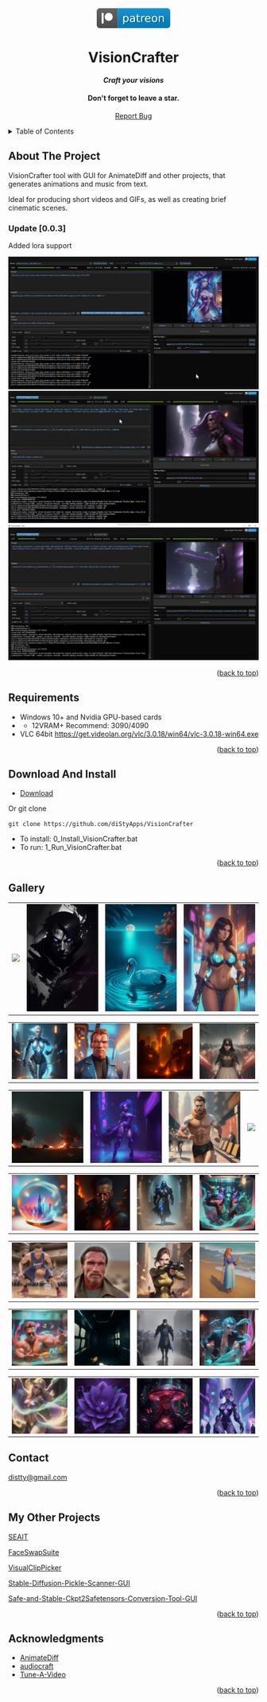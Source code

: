 <!-- Improved compatibility of back to top link: See: https://github.com/othneildrew/Best-README-Template/pull/73 -->
<a name="readme-top"></a>
<!--
*** Thanks for checking out the Best-README-Template. If you have a suggestion
*** that would make this better, please fork the repo and create a pull request
*** or simply open an issue with the tag "enhancement".
*** Don't forget to give the project a star!
*** Thanks again! Now go create something AMAZING! :D
-->
<!--
*** I'm using markdown "reference style" links for readability.
*** Reference links are enclosed in brackets [ ] instead of parentheses ( ).
*** See the bottom of this document for the declaration of the reference variables
*** for contributors-url, forks-url, etc. This is an optional, concise syntax you may use.
*** https://www.markdownguide.org/basic-syntax/#reference-style-links
-->
<br />
<div align="center">

[![](media/svg/patreon.svg)](https://www.patreon.com/distyx)

<!-- <img src="media/covers/cover.jpg"> -->

  <h1 align="center">VisionCrafter</h1>
  <h4 align="center"><em>Craft your visions</em></h4>
  <h4 align="center">Don't forget to leave a star.</h4>
  
  
  <p align="center">
    <a href="https://github.com/diStyApps/VisionCrafter/issues">Report Bug</a>
  </p>
</div>



<!-- TABLE OF CONTENTS -->
<details>
  <summary>Table of Contents</summary>
  <ol>
    <li>
      <a href="#about-the-project">About The Project</a>
    </li>
    <li><a href="#requirements">Requirements</a></li>
    <li><a href="#contact">Contact</a></li>
    <li><a href="#my-other-projects">My Other Projects</a></li>    
    <li><a href="#acknowledgments">Acknowledgments</a></li>

    
  </ol>
</details>

<!-- ABOUT THE PROJECT -->
## About The Project

VisionCrafter tool with GUI for AnimateDiff and other projects, that generates animations and music from text.

Ideal for producing short videos and GIFs, as well as creating brief cinematic scenes.


### Update [0.0.3] 
Added lora support

<img src="media/preview/0.0.3/1.gif">
<img src="media/preview/0.0.2/1.gif">
<img src="media/preview/0.0.2/1.png">


<p align="right">(<a href="#readme-top">back to top</a>)</p>

<!-- Requirements -->
## Requirements
 - Windows 10+ and Nvidia GPU-based cards 
  - - 12VRAM+ Recommend: 3090/4090
 - VLC 64bit https://get.videolan.org/vlc/3.0.18/win64/vlc-3.0.18-win64.exe
<p align="right">(<a href="#readme-top">back to top</a>)</p>



<!-- Requirements -->
## Download And Install
 - [Download](https://github.com/diStyApps/VisionCrafter/archive/refs/heads/main.zip)

 Or git clone

 ```
git clone https://github.com/diStyApps/VisionCrafter
```
 - To install: 0_Install_VisionCrafter.bat
 - To run: 1_Run_VisionCrafter.bat 

<p align="right">(<a href="#readme-top">back to top</a>)</p>



## Gallery
<table class="center">
    <tr>
    <td><img src="media/gallery/anim/anim (1).gif"></td>
    <td><img src="media/gallery/anim/anim (2).gif"></td>
    <td><img src="media/gallery/anim/anim (3).gif"></td>
    <td><img src="media/gallery/anim/anim (4).gif"></td>
    </tr>
</table>
<table class="center">
    <tr>
    <td><img src="media/gallery/anim/anim (5).gif"></td>
    <td><img src="media/gallery/anim/anim (6).gif"></td>
    <td><img src="media/gallery/anim/anim (7).gif"></td>
    <td><img src="media/gallery/anim/anim (8).gif"></td>
    </tr>
</table>
<table class="center">
    <tr>
    <td><img src="media/gallery/anim/anim (9).gif"></td>
    <td><img src="media/gallery/anim/anim (10).gif"></td>
    <td><img src="media/gallery/anim/anim (11).gif"></td>
    <td><img src="media/gallery/anim/anim (12).gif"></td>
    </tr>
</table>
<table class="center">
    <tr>
    <td><img src="media/gallery/anim/anim (13).gif"></td>
    <td><img src="media/gallery/anim/anim (14).gif"></td>
    <td><img src="media/gallery/anim/anim (15).gif"></td>
    <td><img src="media/gallery/anim/anim (16).gif"></td>
    </tr>
</table>
<table class="center">
    <tr>
    <td><img src="media/gallery/anim/anim (17).gif"></td>
    <td><img src="media/gallery/anim/anim (18).gif"></td>
    <td><img src="media/gallery/anim/anim (19).gif"></td>
    <td><img src="media/gallery/anim/anim (20).gif"></td>
    </tr>
</table>
<table class="center">
    <tr>
    <td><img src="media/gallery/anim/anim (21).gif"></td>
    <td><img src="media/gallery/anim/anim (22).gif"></td>
    <td><img src="media/gallery/anim/anim (23).gif"></td>
    <td><img src="media/gallery/anim/anim (24).gif"></td>
    </tr>
</table>
<table class="center">
    <tr>
    <td><img src="media/gallery/anim/anim (25).gif"></td>
    <td><img src="media/gallery/anim/anim (26).gif"></td>
    <td><img src="media/gallery/anim/anim (27).gif"></td>
    <td><img src="media/gallery/anim/anim (28).gif"></td>
    </tr>
</table>

<!-- <p style="margin-left: 2em; margin-top: -1em">Model：<a href="https://civitai.com/models/30240/toonyou">ToonYou</a></p> -->



<!-- CONTACT -->
## Contact

distty@gmail.com


<p align="right">(<a href="#readme-top">back to top</a>)</p>

<!-- MY OTHER PROJECTS -->
## My Other Projects

[SEAIT](https://github.com/diStyApps/seait)

[FaceSwapSuite](https://github.com/diStyApps/FaceSwapSuite)

[VisualClipPicker](https://github.com/diStyApps/VisualClipPicker)

[Stable-Diffusion-Pickle-Scanner-GUI](https://github.com/diStyApps/Stable-Diffusion-Pickle-Scanner-GUI)

[Safe-and-Stable-Ckpt2Safetensors-Conversion-Tool-GUI](https://github.com/diStyApps/Safe-and-Stable-Ckpt2Safetensors-Conversion-Tool-GUI)


<p align="right">(<a href="#readme-top">back to top</a>)</p>

<!-- ACKNOWLEDGMENTS -->
## Acknowledgments


* [AnimateDiff](https://github.com/guoyww/AnimateDiff)
* [audiocraft](https://github.com/facebookresearch/audiocraft)
* [Tune-A-Video](https://github.com/showlab/Tune-A-Video)

<p align="right">(<a href="#readme-top">back to top</a>)</p>


<!-- MARKDOWN LINKS & IMAGES -->
<!-- https://www.markdownguide.org/basic-syntax/#reference-style-links -->
[contributors-shield]: https://img.shields.io/github/contributors/othneildrew/Best-README-Template.svg?style=for-the-badge
[contributors-url]: https://github.com/othneildrew/Best-README-Template/graphs/contributors
[forks-shield]: https://img.shields.io/github/forks/othneildrew/Best-README-Template.svg?style=for-the-badge
[forks-url]: https://github.com/othneildrew/Best-README-Template/network/members
[stars-shield]: https://img.shields.io/github/stars/othneildrew/Best-README-Template.svg?style=for-the-badge
[stars-url]: https://github.com/othneildrew/Best-README-Template/stargazers
[issues-shield]: https://img.shields.io/github/issues/othneildrew/Best-README-Template.svg?style=for-the-badge
[issues-url]: https://github.com/othneildrew/Best-README-Template/issues
[license-shield]: https://img.shields.io/github/license/othneildrew/Best-README-Template.svg?style=for-the-badge
[license-url]: https://github.com/othneildrew/Best-README-Template/blob/master/LICENSE.txt
[linkedin-shield]: https://img.shields.io/badge/-LinkedIn-black.svg?style=for-the-badge&logo=linkedin&colorB=555
[linkedin-url]: https://linkedin.com/in/othneildrew
[product-screenshot]: images/screenshot.png
[Next.js]: https://img.shields.io/badge/next.js-000000?style=for-the-badge&logo=nextdotjs&logoColor=white
[Next-url]: https://nextjs.org/
[React.js]: https://img.shields.io/badge/React-20232A?style=for-the-badge&logo=react&logoColor=61DAFB
[React-url]: https://reactjs.org/
[Vue.js]: https://img.shields.io/badge/Vue.js-35495E?style=for-the-badge&logo=vuedotjs&logoColor=4FC08D
[Vue-url]: https://vuejs.org/
[Angular.io]: https://img.shields.io/badge/Angular-DD0031?style=for-the-badge&logo=angular&logoColor=white
[Angular-url]: https://angular.io/
[Svelte.dev]: https://img.shields.io/badge/Svelte-4A4A55?style=for-the-badge&logo=svelte&logoColor=FF3E00
[Svelte-url]: https://svelte.dev/
[Laravel.com]: https://img.shields.io/badge/Laravel-FF2D20?style=for-the-badge&logo=laravel&logoColor=white
[Laravel-url]: https://laravel.com
[Bootstrap.com]: https://img.shields.io/badge/Bootstrap-563D7C?style=for-the-badge&logo=bootstrap&logoColor=white
[Bootstrap-url]: https://getbootstrap.com
[JQuery.com]: https://img.shields.io/badge/jQuery-0769AD?style=for-the-badge&logo=jquery&logoColor=white
[JQuery-url]: https://jquery.com 



